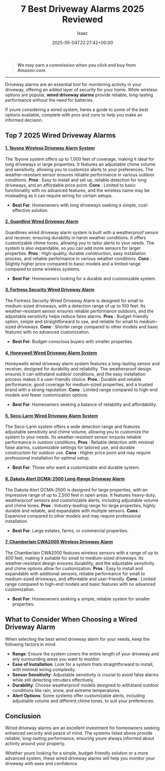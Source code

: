 ﻿---
author: Isaac
layout: post
title: 7 Best Driveway Alarms 2025 Reviewed
date: '2025-05-04T22:27:42+00:00'
categories:
- Guide
tags: []
slug: /best-driveway-alarms-wired-options/
lastmod: 2025-05-07T12:21:23+03:00
---
> **We may earn a commission when you click and buy from Amazon.com.**
>

---
Driveway alarms are an essential tool for monitoring activity in your driveway, offering an added layer of security for your home. While wireless options are popular,
**wired driveway alarms**
provide reliable, long-lasting performance without the need for batteries.

If youre considering a wired system, heres a guide to some of the best options available, complete with pros and cons to help you make an informed decision.
## **Top 7 2025 Wired Driveway Alarms**
#### [**1. 1byone Wireless Driveway Alarm System**](https://www.amazon.com/dp/B01B5LSI8O?tag=p-policy-20)
The 1byone system offers up to 1,000 feet of coverage, making it ideal for long driveways or large properties. It features an adjustable chime volume and sensitivity, allowing you to customize alerts to your preferences. The weather-resistant sensor ensures reliable performance in various outdoor conditions.
**Pros**
: Easy to install and set up, reliable detection for long driveways, and an affordable price point.
**Cons**
: Limited to basic functionality with no advanced features, and the wireless name may be misleading as it can require wiring for certain setups.
- **Best For**: Homeowners with long driveways seeking a simple, cost-effective solution.
#### [**2. Guardline Wired Driveway Alarm**](https://www.amazon.com/dp/B07ZZT5MN4?tag=p-policy-20)
Guardlines wired driveway alarm system is built with a weatherproof sensor and receiver, ensuring durability in harsh weather conditions. It offers customizable chime tones, allowing you to tailor alerts to your needs. The system is also expandable, so you can add more sensors for larger properties.
**Pros**
: High-quality, durable construction, easy installation process, and reliable performance in various weather conditions.
**Cons**
: Slightly higher price compared to basic models and a limited range compared to some wireless systems.
- **Best For**: Homeowners looking for a durable and customizable system.
#### [**3. Fortress Security Wired Driveway Alarm**](https://www.amazon.com/dp/B08VVKYNY1?tag=p-policy-20)
The Fortress Security Wired Driveway Alarm is designed for small to medium-sized driveways, with a detection range of up to 100 feet. Its weather-resistant sensor ensures reliable performance outdoors, and the adjustable sensitivity helps reduce false alarms.
**Pros**
: Budget-friendly option, simple and straightforward to use, and reliable for small to medium-sized driveways.
**Cons**
: Shorter range compared to other models and basic features with no advanced customization.
- **Best For**: Budget-conscious buyers with smaller properties.
#### [**4. Honeywell Wired Driveway Alarm System**](https://www.amazon.com/dp/B07MQX3YZ8?tag=p-policy-20)
Honeywells wired driveway alarm system features a long-lasting sensor and receiver, designed for durability and reliability. The weatherproof design ensures it can withstand outdoor conditions, and the easy installation process makes it a user-friendly choice.
**Pros**
: Durable and reliable performance, good coverage for medium-sized properties, and a trusted brand with a strong reputation.
**Cons**
: Limited range compared to high-end models and fewer customization options.
- **Best For**: Homeowners seeking a balance of reliability and affordability.
#### [**5. Seco-Larm Wired Driveway Alarm System**](https://www.amazon.com/dp/B01B5KZ6PQ?tag=p-policy-20)
The Seco-Larm system offers a wide detection range and features adjustable sensitivity and chime volume, allowing you to customize the system to your needs. Its weather-resistant sensor ensures reliable performance in outdoor conditions.
**Pros**
: Reliable detection with minimal false alarms, customizable settings for tailored use, and durable construction for outdoor use.
**Cons**
: Higher price point and may require professional installation for optimal setup.
- **Best For**: Those who want a customizable and durable system.
#### [**6. Dakota Alert DCMA-2500 Long-Range Driveway Alarm**](https://www.amazon.com/dp/B07ZZT5MN4?tag=p-policy-20)
The Dakota Alert DCMA-2500 is designed for large properties, with an impressive range of up to 2,500 feet in open areas. It features heavy-duty, weatherproof sensors and customizable alerts, including adjustable volume and chime tones.
**Pros**
: Industry-leading range for large properties, highly durable and reliable, and expandable with multiple sensors.
**Cons**
: Expensive compared to other models and may require professional installation.
- **Best For**: Large estates, farms, or commercial properties.
#### [**7. Chamberlain CWA2000 Wireless Driveway Alarm**](https://www.amazon.com/dp/B07ZZT5MN4?tag=p-policy-20)
The Chamberlain CWA2000 features wireless sensors with a range of up to 400 feet, making it suitable for small to medium-sized driveways. Its weather-resistant design ensures durability, and the adjustable sensitivity and chime options allow for customization.
**Pros**
: Easy to install and expandable with additional sensors, reliable performance for small to medium-sized driveways, and affordable and user-friendly.
**Cons**
: Limited range compared to high-end models and basic features with no advanced customization.
- **Best For**: Homeowners seeking a simple, reliable system for smaller properties.
## **What to Consider When Choosing a Wired Driveway Alarm**
When selecting the best wired driveway alarm for your needs, keep the following factors in mind:
- **Range**: Ensure the system covers the entire length of your driveway and any surrounding areas you want to monitor.
- **Ease of Installation**: Look for a system thats straightforward to install, with minimal wiring complexity.
- **Sensor Sensitivity**: Adjustable sensitivity is crucial to avoid false alarms while still detecting intruders effectively.
- **Durability**: Choose weatherproof models designed to withstand outdoor conditions like rain, snow, and extreme temperatures.
- **Alert Options**: Some systems offer customizable alerts, including adjustable volume and different chime tones, to suit your preferences.
## **Conclusion**
Wired driveway alarms are an excellent investment for homeowners seeking enhanced security and peace of mind. The systems listed above provide reliable, long-lasting performance, ensuring youre always informed about activity around your property.

Whether youre looking for a simple, budget-friendly solution or a more advanced system, these wired driveway alarms will help you monitor your driveway with ease and confidence.